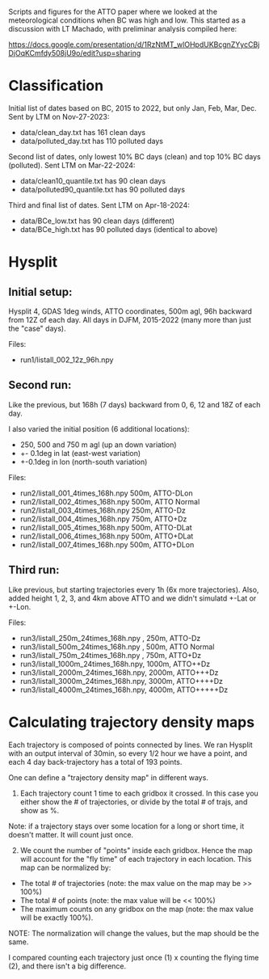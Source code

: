 
Scripts and figures for the ATTO paper where we looked at the
meteorological conditions when BC was high and low. This started
as a discussion with LT Machado, with preliminar analysis compiled
here:

https://docs.google.com/presentation/d/1RzNtMT_wlOHpdUKBcgnZYycCBjDjOqKCmfdy508jU9o/edit?usp=sharing

# Classification

Initial list of dates based on BC, 2015 to 2022, but only Jan, Feb,
Mar, Dec. Sent by LTM on Nov-27-2023: 

* data/clean_day.txt has 161 clean days
* data/polluted_day.txt has 110 polluted days

Second list of dates, only lowest 10% BC days (clean) and top 10% BC
days (polluted). Sent LTM on Mar-22-2024:

* data/clean10_quantile.txt has 90 clean days
* data/polluted90_quantile.txt has 90 polluted days

Third and final list of dates. Sent LTM on Apr-18-2024:

* data/BCe_low.txt has 90 clean days (different)
* data/BCe_high.txt has 90 polluted days (identical to above)

# Hysplit

## Initial setup: 

Hysplit 4, GDAS 1deg winds, ATTO coordinates, 500m agl, 96h backward
from 12Z of each day.  All days in DJFM, 2015-2022 (many more than
just the "case" days).

Files:
* run1/listall_002_12z_96h.npy

## Second run: 

Like the previous, but 168h (7 days) backward from 0, 6, 12 and 18Z of
each day.

I also varied the initial position (6 additional locations): 
* 250, 500 and 750 m agl (up an down variation)
* +- 0.1deg in lat (east-west variation)
* +-0.1deg in lon (north-south variation)

Files:
* run2/listall_001_4times_168h.npy 500m, ATTO-DLon
* run2/listall_002_4times_168h.npy 500m, ATTO Normal
* run2/listall_003_4times_168h.npy 250m, ATTO-Dz
* run2/listall_004_4times_168h.npy 750m, ATTO+Dz
* run2/listall_005_4times_168h.npy 500m, ATTO-DLat
* run2/listall_006_4times_168h.npy 500m, ATTO+DLat
* run2/listall_007_4times_168h.npy 500m, ATTO+DLon

## Third run:

Like previous, but starting trajectories every 1h (6x more
trajectories).  Also, added height 1, 2, 3, and 4km above ATTO and we
didn't simulatd +-Lat or +-Lon.

Files:
* run3/listall_250m_24times_168h.npy ,  250m, ATTO-Dz
* run3/listall_500m_24times_168h.npy ,  500m, ATTO Normal
* run3/listall_750m_24times_168h.npy ,  750m, ATTO+Dz
* run3/listall_1000m_24times_168h.npy, 1000m, ATTO++Dz
* run3/listall_2000m_24times_168h.npy, 2000m, ATTO+++Dz
* run3/listall_3000m_24times_168h.npy, 3000m, ATTO++++Dz
* run3/listall_4000m_24times_168h.npy, 4000m, ATTO+++++Dz


# Calculating trajectory density maps

Each trajectory is composed of points connected by lines. We ran
Hysplit with an output interval of 30min, so every 1/2 hour we have a
point, and each 4 day back-trajectory has a total of 193 points.

One can define a "trajectory density map" in different ways. 

1) Each trajectory count 1 time to each gridbox it crossed. In this
case you either show the # of trajectories, or divide by the total #
of trajs, and show as %. 

Note: if a trajectory stays over some location for a long or short
time, it doesn't matter. It will count just once.

2) We count the number of "points" inside each gridbox. Hence the map
will account for the "fly time" of each trajectory in each
location. This map can be normalized by:

* The total # of trajectories (note: the max value on the map may be >> 100%)
* The total # of points (note: the max value will be << 100%)
* The maximum counts on any gridbox on the map (note: the max value will be exactly 100%). 

NOTE: The normalization will change the values, but the map should be the same. 

I compared counting each trajectory just once (1) x counting the flying time (2),
and there isn't a big difference.


